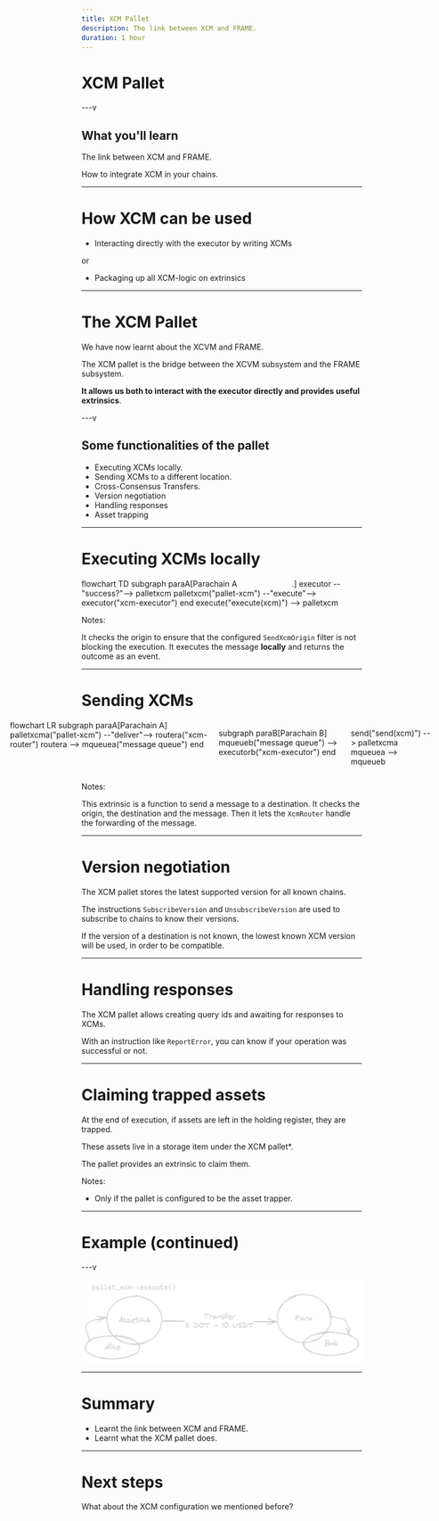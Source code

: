 ```yaml
---
title: XCM Pallet
description: The link between XCM and FRAME.
duration: 1 hour
---
```


# XCM Pallet

---v

## What you'll learn

The link between XCM and FRAME.

How to integrate XCM in your chains.

---

# How XCM can be used

<pba-flex center>

- Interacting directly with the executor by writing XCMs

or

- Packaging up all XCM-logic on extrinsics

---

# The XCM Pallet

We have now learnt about the XCVM and FRAME.

The XCM pallet is the bridge between the XCVM subsystem and the FRAME subsystem.

**It allows us both to interact with the executor directly and provides useful extrinsics**.

---v

## Some functionalities of the pallet

<pba-flex center>

- Executing XCMs locally.
- Sending XCMs to a different location.
- Cross-Consensus Transfers.
- Version negotiation
- Handling responses
- Asset trapping

---

# Executing XCMs locally

<diagram class="mermaid limit size-40">
<!-- prettier-ignore-start -->
flowchart TD
subgraph paraA[Parachain A              .]
  executor --"success?"--> palletxcm
  palletxcm("pallet-xcm") --"execute"--> executor("xcm-executor")
end
execute("execute(xcm)") --> palletxcm
<!-- prettier-ignore-end -->
</diagram>

Notes:

It checks the origin to ensure that the configured `SendXcmOrigin` filter is not blocking the execution.
It executes the message **locally** and returns the outcome as an event.

---

# Sending XCMs

<diagram class="mermaid" style="display: flex; width: 150%; justify-content: center; transform: translateX(-17%);">
<!-- prettier-ignore-start -->
flowchart LR
subgraph paraA[Parachain A]
palletxcma("pallet-xcm") --"deliver"--> routera("xcm-router")
routera --> mqueuea("message queue")
end

subgraph paraB[Parachain B]
mqueueb("message queue") --> executorb("xcm-executor")
end

send("send(xcm)") --> palletxcma
mqueuea --> mqueueb

<!-- prettier-ignore-end -->
</diagram>

Notes:

This extrinsic is a function to send a message to a destination.
It checks the origin, the destination and the message.
Then it lets the `XcmRouter` handle the forwarding of the message.

---

# Version negotiation

The XCM pallet stores the latest supported version for all known chains.

The instructions `SubscribeVersion` and `UnsubscribeVersion` are used to subscribe to chains to know their versions.

If the version of a destination is not known, the lowest known XCM version will be used, in order to be compatible.

---

# Handling responses

The XCM pallet allows creating query ids and awaiting for responses to XCMs.

With an instruction like `ReportError`, you can know if your operation was successful or not.

---

# Claiming trapped assets

At the end of execution, if assets are left in the holding register, they are trapped.

These assets live in a storage item under the XCM pallet\*.

The pallet provides an extrinsic to claim them.

Notes:

- Only if the pallet is configured to be the asset trapper.

---

# Example (continued)

---v

<img src="img/Example Flow - XCM Pallet.png">

---

# Summary

<pba-flex center>

- Learnt the link between XCM and FRAME.
- Learnt what the XCM pallet does.

---

# Next steps

What about the XCM configuration we mentioned before?

